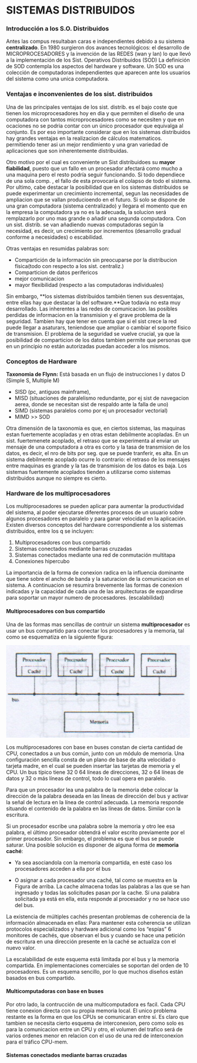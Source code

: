 # SISTEMAS DISTRIBUIDOS

### Introducción a los S.O. Distribuidos

Antes las compus resultaban caras e independientes debido a su sistema **centralizado**. En 1980 surgieron dos avances tecnológicos: el desarrollo de MICROPROCESADORES y la invención de las REDES (wan y lan) lo que llevó a la implementación de los Sist. Operativos Distribuidos (SOD)
La definición de SOD contempla los aspectos del hardware y software. Un SOD es una colección de computadoras independientes que aparecen ante los usuarios del sistema como una unica computadora.

### Ventajas e inconvenientes de los sist. distribuidos

Una de las principales ventajas de los sist. distrib. es el bajo coste que tienen los microprocesadores hoy en dia y que permiten el diseño de una computadora con tantos microprocesadores como se necesiten y que en ocaciones no se podria contar con un único procesador que equivalga al conjunto. Es por eso importante considerar que en los sistemas distribuidos hay grandes ventajas en la realizacion de cálculos matematicos. permitiendo tener asi un mejor rendimiento y una gran variedad de aplicaciones que son inherentemente distribuidas.

Otro motivo por el cual es conveniente un Sist distribuidoes su **mayor fiabilidad**, puesto que un fallo en un procesador afectará como mucho a una maquina pero el resto podría seguir funcionando.
Si todo dependiece de una sola comp. , el fallo de esta provocaría el colapso de todo el sistema.
Por ultimo, cabe destacar la posibilidad que en los sistemas distribuidos se puede experimentar un crecimiento incremental, segun las necesidades de ampliacion que se vallan producioendo en el futuro. Si solo se dispone de una gran computadora (sistema centralizado) y llegara el momento que en la empresa la computadora ya no es la adecuada, la solucion será  remplazarlo por uno mas grande o añadir una segunda computadora. Con un sist. distrib. se van añadiendo nuevas computadoras según la necesidad, es decir, un crecimiento por incrementos (desarrollo gradual conforme a necesidades) o escabilidad.

Otras ventajas en resumidas palabras son: 
- Compartición de la información sin preocuparse por la distribucion física(todo con respecto a los sist. centraliz.)
- Comparticion de datos perifericos
- mejor comunicacion
- mayor flexibilidad (respecto a las computadoras individuales) 

Sin embargo, **los sistemas distribuidos también tienen sus desventajas, entre ellas hay que destacar la del software.**Que todavia no esta muy desarrollado. Las inherentes a las redes de comunicacion. las posibles perdidas de informacion en la transmision y el grave problema de la seguridad.
Tambien hay que tener en cuenta que si el sist crece la red puede llegar a asaturars, teniendose que ampliar o cambiar el soporte fisico de transmision. El problema de la seguridad se vuelve crucial, ya que la posibilidad de comparticion de los datos tambien permite que personas que en un principio no están autorizadas puedan acceder a los mismos.

### Conceptos de Hardware
**Taxonomia de Flynn:** Está basada en un flujo de instrucciones I y datos D (Simple S, Multiple M)
- SISD (pc, antiguos mainframe),
- MISD (situaciones de paralelismo redundante, por ej sist de navegacion aerea, donde se necesitan sist de respaldo ante la falla de uno)
- SIMD (sistemas paralelos como por ej un procesador vectorial)
- MIMD >> SOD

Otra dimensión de la taxonomia es que, en ciertos sistemas, las maquinas estan fuertemente acopladas y en otras estan debilmente acopladas. En un sist. fuertemenete acoplado, el retraso que se experimenta al enviar un mensaje de una computadora a otra es corto y la tasa de transmision de los datos, es decir, el nro de bits por seg. que se puede tranferir, es alta. En un sistema debilmente acoplado ocurre lo contrario: el retraso de los mensajes entre maquinas es grande y la tas de transmision de los datos es baja. Los sistemas fuertemente acoplados tienden a utilizarse como sistemas distribuidos aunque no siempre es cierto.

### Hardware de los multiprocesadores

Los multiprocesadores se pueden aplicar para aumentar la productividad del sistema, al poder ejecutarse diferentes procesos de un usuario sobre algunos procesadores en paralelo y para ganar velocidad en la aplicación. Existen diversos conceptos del hardware correspondiente a los sistemas distribuidos, entre los q se incluyen:
1. Multiprocesadores con bus compartido
2. Sistemas conectados mediante barras cruzadas
3. Sistemas conectados mediante una red de conmutación multitapa
4. Conexiones hipercubo

La importancia de la forma de conexion radica en la influencia dominante que tiene sobre el ancho de banda y la saturacion de la comunicacion en el sistema. A continuacion se resumira brevemente las formas de conexion indicadas y la capacidad de cada una de las arquitecturas de expandirse para soportar un mayor numero de procesadores. (escalabilidad)

#### Multiprocesadores con bus compartido

Una de las formas mas sencillas de contruir un sistema **multiprocesador** es usar un bus compartido para conectar los procesadores y la memoria, tal como se esquematiza en la siguiente figura:

![Multiprocesamiento](img/Multiprocesamiento.png)

Los multiprocesadores con base en buses constan de cierta cantidad de CPU, conectados a un bus común, junto con un módulo de memoria. Una configuración sencilla consta de un plano de base de alta velocidad o tarjeta madre, en el cual se pueden insertar las tarjetas de memoria y el CPU. Un bus típico tiene 32 0 64 líneas de direcciones, 32 o 64 líneas de datos y 32 o más líneas de control, todo lo cual opera en paralelo.

Para que un procesador lea una palabra de la memoria debe colocar la dirección de la palabra deseada en las lineas de dirección del bus y activar la señal de lectura en la línea de control adecuada.
La memoria responde situando el contenido de la palabra en las líneas de datos. Similar con la escritura.

Si un procesador escribe una palabra sobre la memoria y otro lee esa palabra, el último procesador obtendrá el valor escrito previamente por el primer procesador. Sin embargo, el problema es que el bus se puede saturar. Una posible solución es disponer de alguna forma de **memoria caché**:

- Ya sea asociandola con la memoria compartida, en esté caso los procesadores acceden a ella por el bus

- O asignar a cada procesador una caché, tal como se muestra en la Figura de arriba. La cache almacena todas las palabras a las que se han ingresado y todas las solicitudes pasan por la cache. Sí una palabra solicitada ya está en ella, esta responde al procesador y no se hace uso del bus.

La existencia de múltiples cachés presentan problemas de coherencia de la información almacenada en ellas: Para mantener esta coherencia se utilizan protocolos especializados y hardware adicional como
los “espías” 6 monitores de cachés, que observan el bus y cuando se hace una petición de escritura en una dirección presente en la caché se actualiza con el nuevo valor.

La escalabilidad de este esquema está limitada por el bus y la memoria compartida. En implementaciones comerciales se soportan del orden de 10 procesadores. Es un esquema sencillo, por lo que muchos diseños están basados en bus compartido.

#### Multicomputadoras con base en buses

Por otro lado, la contrucción de una multicomputadora es facil. Cada CPU tiene conexion directa con su propia memoria local. El unico problema restante es la forma en que los CPUs se comunicaran entre sí. Es claro que tambien se necesita cierto esquema de interconexion, pero como solo es para la comunicacion entre un CPU y otro, el volumen del trafico será de varios ordenes menor en relacion con el uso de una red de interconexion para el tráfico CPU-mem.


#### Sistemas conectados mediante barras cruzadas

